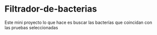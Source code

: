 # Filtrador-de-bacterias

Este mini proyecto lo que hace es buscar las bacterías que coincidan con las pruebas seleccionadas
